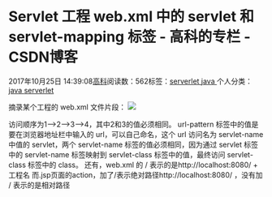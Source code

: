 
# Servlet 工程 web.xml 中的 servlet 和 servlet-mapping 标签 - 高科的专栏 - CSDN博客

2017年10月25日 14:39:08[高科](https://me.csdn.net/pbymw8iwm)阅读数：562标签：[serverlet																](https://so.csdn.net/so/search/s.do?q=serverlet&t=blog)[java																](https://so.csdn.net/so/search/s.do?q=java&t=blog)[
							](https://so.csdn.net/so/search/s.do?q=serverlet&t=blog)个人分类：[java																](https://blog.csdn.net/pbymw8iwm/article/category/7248124)[serverlet																](https://blog.csdn.net/pbymw8iwm/article/category/7248125)[
							](https://blog.csdn.net/pbymw8iwm/article/category/7248124)


摘录某个工程的 web.xml 文件片段：
![](https://img-blog.csdn.net/20130811104901000)

访问顺序为1—>2—>3—>4，其中2和3的值必须相同。
url-pattern 标签中的值是要在浏览器地址栏中输入的 url，可以自己命名，这个 url 访问名为 servlet-name 中值的 servlet，两个 servlet-name 标签的值必须相同，因为通过 servlet 标签中的 servlet-name 标签映射到 servlet-class 标签中的值，最终访问 servlet-class 标签中的 class。
还有，web.xml 的 / 表示的是http://localhost:8080/ + 工程名
而.jsp页面的action，加了/表示绝对路径http://localhost:8080/ ，没有加 / 表示的是相对路径

